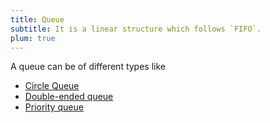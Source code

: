```yaml
---
title: Queue
subtitle: It is a linear structure which follows `FIFO`.
plum: true
---
```


<SubNav module="structures" />

A queue can be of different types like

* [Circle Queue](/design/circle-queue)
* [Double-ended queue](/design/double-ended-queue)
* [Priority queue](/design/priority-queue)

<ListQuestions module="structures" tag="queue" />
